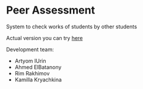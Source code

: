 # Peer Assessment

System to check works of students by other students

Actual version you can try [here](https://swp-peer-assessment.firebaseapp.com/)

Development team:
* Artyom IUrin
* Ahmed ElBatanony
* Rim Rakhimov
* Kamilla Kryachkina
